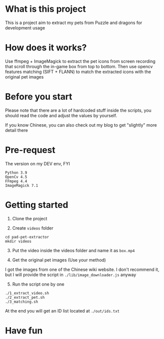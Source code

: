 # What is this project

This is a project aim to extract my pets from Puzzle and dragons for development usage

# How does it works?

Use ffmpeg + ImageMagick to extract the pet icons from screen recording that scroll through the in-game box from top to bottom. Then use opencv features matching (SIFT + FLANN) to match the extracted icons with the original pet images

# Before you start

Please note that there are a lot of hardcoded stuff inside the scripts, you should read the code and adjust the values by yourself.

If you know Chinese, you can also check out my blog to get "slightly" more detail there

# Pre-request

The version on my DEV env, FYI

```
Python 3.9
OpenCv 4.5
FFmpeg 4.4
ImageMagick 7.1
```

# Getting started

1. Clone the project

2. Create `videos` folder

```
cd pad-pet-extractor
mkdir videos
```

3. Put the video inside the videos folder and name it as `box.mp4`

4. Get the original pet images (Use your method)

I got the images from one of the Chinese wiki website. I don't recommend it, but I will provide the script in `./lib/image_downloader.js` anyway

5. Run the script one by one

```
./1_extract_video.sh
./2_extract_pet.sh
./3_matching.sh
```

At the end you will get an ID list located at `./out/ids.txt`

# Have fun
